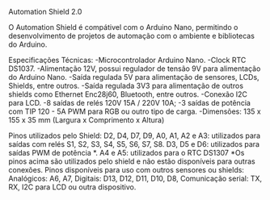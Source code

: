 Automation Shield 2.0

O Automation Shield é compátivel com o Arduino Nano, permitindo o desenvolvimento de projetos de automação com o ambiente e bibliotecas do Arduino.



Especificações Técnicas:
-Microcontrolador Arduino Nano.
-Clock RTC DS1037.
-Alimentação 12V, possui regulador de tensão 9V para alimentação do Arduino Nano.
-Saída regulada 5V para alimentação de sensores, LCDs, Shields, entre outros.
-Saída regulada 3V3 para alimentação de outros shields como Ethernet Enc28j60, Bluetooth, entre outros.
-Conexão I2C para LCD.
-8 saídas de relés 120V 15A / 220V 10A;
-3 saídas de potência com TIP 120 - 5A PWM para RGB ou outro tipo de carga.
-Dimensões: 135 x 155 x 35 mm (Largura x Comprimento x Altura)
  

 Pinos utilizados pelo Shield:
D2, D4, D7, D9, A0, A1, A2 e A3: utilizados para saídas com relés S1, S2, S3, S4, S5, S6, S7, S8. 
D3, D5 e D6: utilizados para saídas PWM de potência *. 
A4 e A5: utilizados para o RTC DS1307 
*Os pinos acima são utilizados pelo shield e não estão disponíveis para outras conexões. 
Pinos disponíveis para uso com outros sensores ou shields:
Analógicos: A6, A7, 
Digitais: D13, D12, D11, D10, D8, 
Comunicação serial: TX, RX, I2C para LCD ou outra dispositivo.
